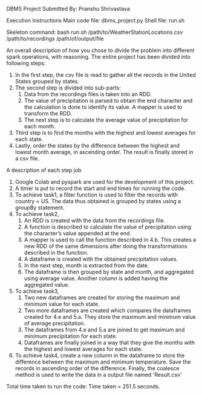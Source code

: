DBMS Project
Submitted By: Pranshu Shrivastava


Execution Instructions
Main code file: dbms_project.py
Shell file: run.sh


Skeleton command:
bash run.sh /path/to/WeatherStationLocations.csv /path/to/recordings /path/of/output/file 


An overall description of how you chose to divide the problem into different spark operations, with reasoning.
The entire project has been divided into following steps:
1. In the first step, the csv file is read to gather all the records in the United States grouped by states.
2. The second step is divided into sub-parts:
   1. Data from the recordings files is taken into an RDD.
   2. The value of precipitation is parsed to obtain the end character and the calculation is done to identify its value. A mapper is used to transform the RDD.
   3. The next step is to calculate the average value of precipitation for each month.
3. Third step is to find the months with the highest and lowest averages for each state. 
4. Lastly, order the states by the difference between the highest and lowest month average, in ascending order. The result is finally stored in a csv file.


A description of each step job
1. Google Colab and pyspark are used for the development of this project.
2. A timer is put to record the start and end times for running the code.
3. To achieve task1, a filter function is used to filter the records with country = US. The data thus obtained is grouped by states using a groupBy statement.
4. To achieve task2,
   1. An RDD is created with the data from the recordings file.
   2. A function is described to calculate the value of precipitation using the character’s value appended at the end.
   3. A mapper is used to call the function described in 4.b. This creates a new RDD of the same dimensions after doing the transformations described in the function.
   4. A dataframe is created with the obtained precipitation values.
   5. In the next step, month is extracted from the date.
   6. The dataframe is then grouped by state and month, and aggregated using average value. Another column is added having the aggregated value.
5. To achieve task3,
   1. Two new dataframes are created for storing the maximum and minimum value for each state.
   2. Two more dataframes are created which compares the dataframes created for 4.e and 5.a. They store the maximum and minimum value of average precipitation.
   3. The dataframes from 4.e and 5.a are joined to get maximum and minimum precipitation for each state.
   4. Dataframes are finally joined in a way that they give the months with the highest and lowest averages for each state. 
6. To achieve task4, create a new column in the dataframe to store the difference between the maximum and minimum temperature. Save the records in ascending order of the difference. Finally, the coalesce method is used to write the data in a output file named 'Result.csv'


Total time taken to run the code:
Time taken = 251.5 seconds.